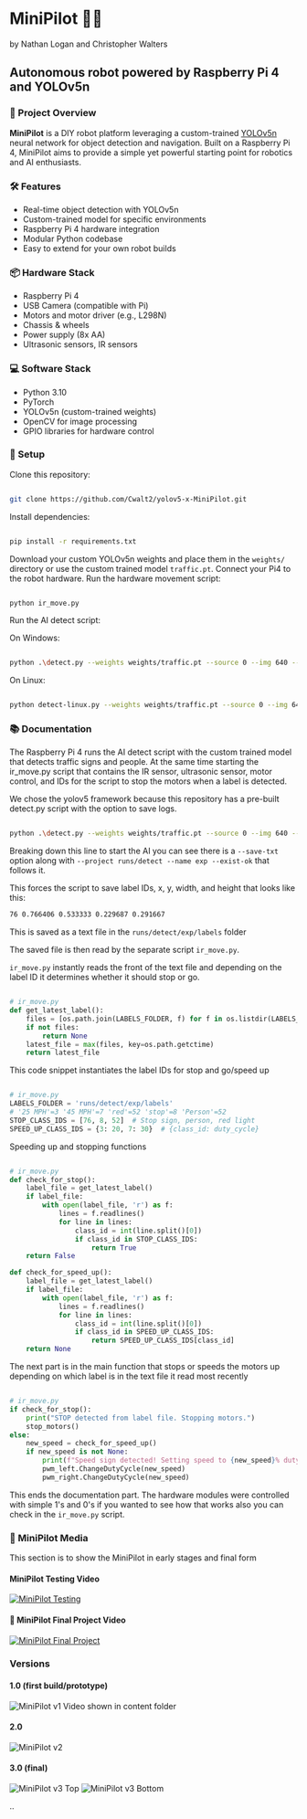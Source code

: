 <!-- README Template for MiniPilot Project -->
# MiniPilot 🚗🤖

by Nathan Logan and Christopher Walters

## **Autonomous robot powered by Raspberry Pi 4 and YOLOv5n**

### 🌟 Project Overview

**MiniPilot** is a DIY robot platform leveraging a custom-trained [YOLOv5n](https://github.com/ultralytics/yolov5) neural network for object detection and navigation. Built on a Raspberry Pi 4, MiniPilot aims to provide a simple yet powerful starting point for robotics and AI enthusiasts.

### 🛠️ Features

- Real-time object detection with YOLOv5n
- Custom-trained model for specific environments
- Raspberry Pi 4 hardware integration
- Modular Python codebase
- Easy to extend for your own robot builds

### 📦 Hardware Stack

- Raspberry Pi 4
- USB Camera (compatible with Pi)
- Motors and motor driver (e.g., L298N)
- Chassis & wheels
- Power supply (8x AA)
- Ultrasonic sensors, IR sensors

### 💻 Software Stack

- Python 3.10
- PyTorch
- YOLOv5n (custom-trained weights)
- OpenCV for image processing
- GPIO libraries for hardware control

### 🚀 Setup

Clone this repository:

``` bash

git clone https://github.com/Cwalt2/yolov5-x-MiniPilot.git
 ```

Install dependencies:

``` bash

pip install -r requirements.txt
```

Download your custom YOLOv5n weights and place them in the `weights/` directory or use the custom trained model `traffic.pt`.
Connect your Pi4 to the robot hardware.
Run the hardware movement script:

``` bash

python ir_move.py
```

Run the AI detect script:

On Windows:

``` bash

python .\detect.py --weights weights/traffic.pt --source 0 --img 640 --conf 0.4 --device cpu --save-txt --project runs/detect --name exp --exist-ok
```

On Linux:

``` bash

python detect-linux.py --weights weights/traffic.pt --source 0 --img 640 --conf 0.4 --device cpu --save-txt --project runs/detect --name exp --exist-ok
```

### :books: Documentation

The Raspberry Pi 4 runs the AI detect script with the custom trained model that detects traffic signs and people. At the same time starting the ir_move.py script that contains the IR sensor, ultrasonic sensor, motor control, and IDs for the script to stop the motors when a label is detected.

We chose the yolov5 framework because this repository has a pre-built detect.py script with the option to save logs.

``` bash

python .\detect.py --weights weights/traffic.pt --source 0 --img 640 --conf 0.4 --device cpu --save-txt --project runs/detect --name exp --exist-ok
```

Breaking down this line to start the AI you can see there is a `--save-txt` option along with `--project runs/detect --name exp --exist-ok` that follows it.

This forces the script to save label IDs, x, y, width, and height that looks like this:

``` bash
76 0.766406 0.533333 0.229687 0.291667
```

This is saved as a text file in the `runs/detect/exp/labels` folder

The saved file is then read by the separate script `ir_move.py`.

`ir_move.py` instantly reads the front of the text file and depending on the label ID it determines whether it should stop or go.

``` Python

# ir_move.py
def get_latest_label():
    files = [os.path.join(LABELS_FOLDER, f) for f in os.listdir(LABELS_FOLDER) if f.endswith('.txt')]
    if not files:
        return None
    latest_file = max(files, key=os.path.getctime)
    return latest_file
```

This code snippet instantiates the label IDs for stop and go/speed up

``` Python

# ir_move.py
LABELS_FOLDER = 'runs/detect/exp/labels'
# '25 MPH'=3 '45 MPH'=7 'red'=52 'stop'=8 'Person'=52
STOP_CLASS_IDS = [76, 8, 52]  # Stop sign, person, red light
SPEED_UP_CLASS_IDS = {3: 20, 7: 30}  # {class_id: duty_cycle}
```

Speeding up and stopping functions

``` Python

# ir_move.py
def check_for_stop():
    label_file = get_latest_label()
    if label_file:
        with open(label_file, 'r') as f:
            lines = f.readlines()
            for line in lines:
                class_id = int(line.split()[0])
                if class_id in STOP_CLASS_IDS:
                    return True
    return False

def check_for_speed_up():
    label_file = get_latest_label()
    if label_file:
        with open(label_file, 'r') as f:
            lines = f.readlines()
            for line in lines:
                class_id = int(line.split()[0])
                if class_id in SPEED_UP_CLASS_IDS:
                    return SPEED_UP_CLASS_IDS[class_id]
    return None
```

The next part is in the main function that stops or speeds the motors up depending on which label is in the text file it read most recently

``` Python

# ir_move.py
if check_for_stop():
    print("STOP detected from label file. Stopping motors.")
    stop_motors()
else:
    new_speed = check_for_speed_up()
    if new_speed is not None:
        print(f"Speed sign detected! Setting speed to {new_speed}% duty cycle.")
        pwm_left.ChangeDutyCycle(new_speed)
        pwm_right.ChangeDutyCycle(new_speed)
```

This ends the documentation part. The hardware modules were controlled with simple 1's and 0's if you wanted to see how that works also you can check in the `ir_move.py` script.

### 📄 MiniPilot Media

  This section is to show the MiniPilot in early stages and final form

#### MiniPilot Testing Video

[![MiniPilot Testing](/content/mini-test-video.png)](https://www.youtube.com/watch?v=i7lNd4yu97I&t=354s)

#### :movie_camera: MiniPilot Final Project Video

[![MiniPilot Final Project](/content/mini-final-thumbnail.png)](https://www.youtube.com/watch?v=wfdWKDR5kUk)

### Versions

#### 1.0 (first build/prototype)

![MiniPilot v1](content/mini-1.png)
Video shown in content folder

#### 2.0

![MiniPilot v2](content/mini-2.png)

#### 3.0 (final)

![MiniPilot v3 Top](content/mini-top.png)
![MiniPilot v3 Bottom](content/mini-bottom.png)

..
